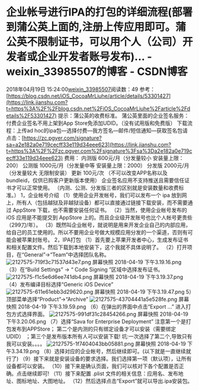 # 企业帐号进行IPA的打包的详细流程(部署到蒲公英上面的,注册上传应用即可。蒲公英不限制证书，可以用个人（公司）开发者或企业开发者账号发布)... - weixin_33985507的博客 - CSDN博客
2018年04月19日 15:24:00[weixin_33985507](https://me.csdn.net/weixin_33985507)阅读数：49
参考：[https://blog.csdn.net/iOS_CocoaMrLiuhe/article/details/53301427](https://link.jianshu.com?t=https%3A%2F%2Fblog.csdn.net%2FiOS_CocoaMrLiuhe%2Farticle%2Fdetails%2F53301427)
提示：蒲公英的收费标准。
蒲公英里面的企业签名服务： 付费企业签名不用上架到App Store免添加UDID。（没有试用版和免费版）
下载流程：上传ad hoc的ipa包—选择付费—我方签名—邮件/短信通知—获取签名包请点击：[https://zc.pgyer.com/signature?sa=a2e182a0e719cecff33e119d34eee623](https://link.jianshu.com?t=https%3A%2F%2Fzc.pgyer.com%2Fsignature%3Fsa%3Da2e182a0e719cecff33e119d34eee623)
费用：
内测版 600元/月（分发量较小 安装量上限：200）
公测版 1000元/月（分发量中等 安装量上限：2000）
分发版 2000元/月（分发量较大 无限制安装）
更新 100元/次 （不可以改变APP名称以及bundleid，仅供已购客户更新版本使用）
企业签名应用不支持推送且需要信任证书才可以正常使用。
（内测、公测、分发版三者的区别就是安装数量和收费标准。）
1，企业帐号介绍
（1）使用企业开发帐号，我们可以发布一个 ipa 放到网上，所有人（包括越狱及非越狱设备）都可以直接通过链接下载安装，而不需要通过 AppStore 下载，也不需要安装任何证书。
（2）当然，使用企业帐号发布的 iOS 应用是不能提交到 AppStore 上的。而且企业级开发账号也比个人帐号更贵些（299刀/年）。
（3）既然叫企业帐号，就说明是用来开发企业自己的内部应用，给自己的员工使用的。所以不要用企业号做大规模应用分发的一个渠道，否则有可能会被苹果封账号。
2，IPA打包
（1）首先要上苹果开发者中心，生成发布证书和相关配置文件。然后下载到本地安装下，这个我就不具体说明了。
（2）打开项目，在“General”->“Team”中选择团队名称。
![2127575-719f3c71537d43e7.png](https://upload-images.jianshu.io/upload_images/2127575-719f3c71537d43e7.png)
屏幕快照 2018-04-19 下午3.19.16.png
（3）在“Build Settings” -> “ Code Signing ”区域中选择发布证书。
![2127575-f1c5e6d6ee741db4.png](https://upload-images.jianshu.io/upload_images/2127575-f1c5e6d6ee741db4.png)
屏幕快照 2018-04-19 下午3.19.37.png
（4）发布编译目标选择“Generic iOS Device”
![2127575-611e61ebb3d29620.png](https://upload-images.jianshu.io/upload_images/2127575-611e61ebb3d29620.png)
屏幕快照 2018-04-19 下午3.19.47.png
5）顶部菜单选择“Product”->“Archive”
![2127575-43704441a5e528fe.png](https://upload-images.jianshu.io/upload_images/2127575-43704441a5e528fe.png)
屏幕快照 2018-04-19 下午3.19.59.png
（6）在弹出的界面中点击“Export ...” 进入打包方式选择界面。
![2127575-991df31c28454266.png](https://upload-images.jianshu.io/upload_images/2127575-991df31c28454266.png)
屏幕快照 2018-04-19 下午3.20.06.png
（7）选择“Sava for Enterprise Deployment” 注意第一个是打包发布到APPStore； 第二个是内测的只有绑定设备才可以安装（需要绑定UDID） ；第三个是发布版本所有人可以安装下载!
坑:一次选择了第二个,导致只有我可以安装。。。。
![2127575-1f7404043bb05881.png](https://upload-images.jianshu.io/upload_images/2127575-1f7404043bb05881.png)
屏幕快照 2018-04-19 下午3.34.19.png
（8）选择对应的企业帐号，然后继续即可。(以下就是一直继续就行了)
（9）接下来就是安装设备的要求选择。我们选择第一项（默认项），让所有设备都可以安装。
（10）接下来是确认页面，我们可以核对下各个配置是否正确。点击继续即可!
（11）接下来配置 .plist 文件的相关信息：应用名、发布地址、图标地址、大图地址。
（12）然后选择点击“Export”就可以导出.ipa安装包。

